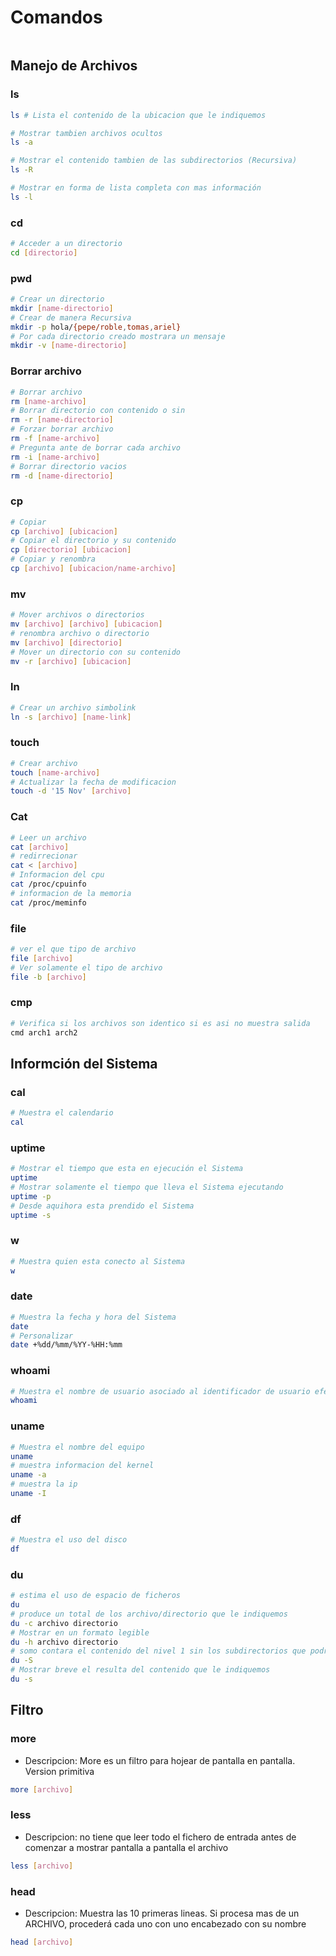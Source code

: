 # Comandos

```bash

```

## Manejo de Archivos

### ls

```bash
ls # Lista el contenido de la ubicacion que le indiquemos

# Mostrar tambien archivos ocultos
ls -a

# Mostrar el contenido tambien de las subdirectorios (Recursiva)
ls -R

# Mostrar en forma de lista completa con mas información
ls -l
```

### cd

```bash
# Acceder a un directorio
cd [directorio]
```

### pwd

```bash
# Crear un directorio
mkdir [name-directorio]
# Crear de manera Recursiva
mkdir -p hola/{pepe/roble,tomas,ariel}
# Por cada directorio creado mostrara un mensaje
mkdir -v [name-directorio]
```

### Borrar archivo

```bash
# Borrar archivo
rm [name-archivo]
# Borrar directorio con contenido o sin
rm -r [name-directorio]
# Forzar borrar archivo
rm -f [name-archivo]
# Pregunta ante de borrar cada archivo
rm -i [name-archivo]
# Borrar directorio vacios
rm -d [name-directorio]
```

### cp

```bash
# Copiar
cp [archivo] [ubicacion]
# Copiar el directorio y su contenido
cp [directorio] [ubicacion]
# Copiar y renombra
cp [archivo] [ubicacion/name-archivo]
```

### mv

```bash
# Mover archivos o directorios
mv [archivo] [archivo] [ubicacion]
# renombra archivo o directorio
mv [archivo] [directorio]
# Mover un directorio con su contenido
mv -r [archivo] [ubicacion]
```
### ln

```bash
# Crear un archivo simbolink
ln -s [archivo] [name-link]
```

### touch

```bash
# Crear archivo
touch [name-archivo]
# Actualizar la fecha de modificacion
touch -d '15 Nov' [archivo]
```

### Cat

```bash
# Leer un archivo
cat [archivo]
# redirrecionar
cat < [archivo]
# Informacion del cpu
cat /proc/cpuinfo
# informacion de la memoria
cat /proc/meminfo
```

### file

```bash
# ver el que tipo de archivo
file [archivo]
# Ver solamente el tipo de archivo
file -b [archivo]
```

### cmp

```bash
# Verifica si los archivos son identico si es asi no muestra salida
cmd arch1 arch2
```

## Informción del Sistema

### cal
```bash
# Muestra el calendario
cal
```

### uptime

```bash
# Mostrar el tiempo que esta en ejecución el Sistema
uptime
# Mostrar solamente el tiempo que lleva el Sistema ejecutando
uptime -p
# Desde aquihora esta prendido el Sistema
uptime -s
```

### w

```bash
# Muestra quien esta conecto al Sistema
w
```

### date

```bash
# Muestra la fecha y hora del Sistema
date
# Personalizar
date +%dd/%mm/%YY-%HH:%mm
```

### whoami

```bash
# Muestra el nombre de usuario asociado al identificador de usuario efectivo actual. Equivale a id -un
whoami
```

### uname

```bash
# Muestra el nombre del equipo
uname
# muestra informacion del kernel
uname -a
# muestra la ip
uname -I
```

### df

```bash
# Muestra el uso del disco
df
```

### du

```bash
# estima el uso de espacio de ficheros
du
# produce un total de los archivo/directorio que le indiquemos
du -c archivo directorio
# Mostrar en un formato legible
du -h archivo directorio
# somo contara el contenido del nivel 1 sin los subdirectorios que podria encontrar
du -S
# Mostrar breve el resulta del contenido que le indiquemos
du -s
```

## Filtro

### more

- Descripcion: More es un filtro para hojear de pantalla en pantalla. Version primitiva

```bash
more [archivo]
```

### less

- Descripcion: no tiene que leer todo el fichero de entrada antes de comenzar a mostrar pantalla a pantalla el archivo

```bash
less [archivo]
```

### head

- Descripcion: Muestra las 10 primeras lineas. Si procesa mas de un ARCHIVO, procederá cada uno con uno encabezado con su nombre

```bash
head [archivo]
```


